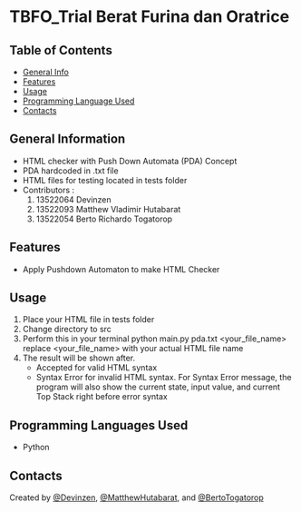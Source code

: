 # TBFO_Trial Berat Furina dan Oratrice

## Table of Contents
- [General Info](#general-information)
- [Features](#features)
- [Usage](#usage)
- [Programming Language Used](#languages)
- [Contacts](#contact)

## General Information <a name="general-information"></a>
- HTML checker with Push Down Automata (PDA) Concept
- PDA hardcoded in .txt file
- HTML files for testing located in tests folder 
- Contributors :
  1. 13522064 Devinzen
  2. 13522093 Matthew Vladimir Hutabarat
  3. 13522054 Berto Richardo Togatorop

## Features <a name="features"></a>
- Apply Pushdown Automaton to make HTML Checker

## Usage <a name="usage"></a>
1. Place your HTML file in tests folder
2. Change directory to src
3. Perform this in your terminal
   python main.py pda.txt <your_file_name>
   replace <your_file_name> with your actual HTML file name
4. The result will be shown after.
   - Accepted for valid HTML syntax
   - Syntax Error for invalid HTML syntax.
     For Syntax Error message, the program will also show 
     the current state, input value, and current Top Stack right before
     error syntax  

## Programming Languages Used <a name="languages"></a>
- Python

## Contacts <a name="contact"></a>
 Created by [@Devinzen](https://github.com/Devinzenzhang), [@MatthewHutabarat](https://github.com/NgokNgok04), and [@BertoTogatorop](https://github.com/BertoRichardo)

